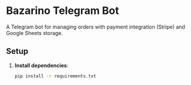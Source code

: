# Bazarino Telegram Bot

A Telegram bot for managing orders with payment integration (Stripe) and Google Sheets storage.

## Setup

1. **Install dependencies**:
   ```bash
   pip install -r requirements.txt